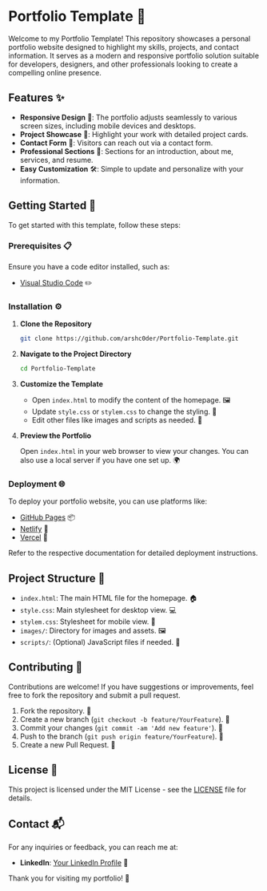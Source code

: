 # Portfolio Template 🌟

Welcome to my Portfolio Template! This repository showcases a personal portfolio website designed to highlight my skills, projects, and contact information. It serves as a modern and responsive portfolio solution suitable for developers, designers, and other professionals looking to create a compelling online presence.

## Features ✨

- **Responsive Design** 📱: The portfolio adjusts seamlessly to various screen sizes, including mobile devices and desktops.
- **Project Showcase** 💼: Highlight your work with detailed project cards.
- **Contact Form** 📧: Visitors can reach out via a contact form.
- **Professional Sections** 📝: Sections for an introduction, about me, services, and resume.
- **Easy Customization** 🛠️: Simple to update and personalize with your information.

## Getting Started 🚀

To get started with this template, follow these steps:

### Prerequisites 📋

Ensure you have a code editor installed, such as:

- [Visual Studio Code](https://code.visualstudio.com/) ✏️

### Installation ⚙️

1. **Clone the Repository**

   ```bash
   git clone https://github.com/arshc0der/Portfolio-Template.git
   ```

2. **Navigate to the Project Directory**

   ```bash
   cd Portfolio-Template
   ```

3. **Customize the Template**

   - Open `index.html` to modify the content of the homepage. 🖼️
   - Update `style.css` or `stylem.css` to change the styling. 🎨
   - Edit other files like images and scripts as needed. 📂

4. **Preview the Portfolio**

   Open `index.html` in your web browser to view your changes. You can also use a local server if you have one set up. 🌍

### Deployment 🌐

To deploy your portfolio website, you can use platforms like:

- [GitHub Pages](https://pages.github.com/) 📦
- [Netlify](https://www.netlify.com/) 🚀
- [Vercel](https://vercel.com/) 🔗

Refer to the respective documentation for detailed deployment instructions.

## Project Structure 📁

- `index.html`: The main HTML file for the homepage. 🏠
- `style.css`: Main stylesheet for desktop view. 💻
- `stylem.css`: Stylesheet for mobile view. 📱
- `images/`: Directory for images and assets. 🖼️
- `scripts/`: (Optional) JavaScript files if needed. 📜

## Contributing 🤝

Contributions are welcome! If you have suggestions or improvements, feel free to fork the repository and submit a pull request.

1. Fork the repository. 🍴
2. Create a new branch (`git checkout -b feature/YourFeature`). 🌿
3. Commit your changes (`git commit -am 'Add new feature'`). 💾
4. Push to the branch (`git push origin feature/YourFeature`). 🚀
5. Create a new Pull Request. 🔄

## License 📜

This project is licensed under the MIT License - see the [LICENSE](LICENSE) file for details.

## Contact 📬

For any inquiries or feedback, you can reach me at:

- **LinkedIn**: [Your LinkedIn Profile](https://in.linkedin.com/in/arshmd) 🔗

Thank you for visiting my portfolio! 🌟
